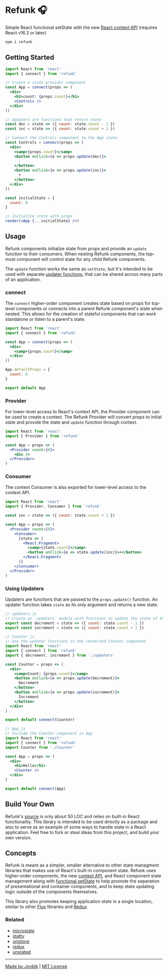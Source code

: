 
# Refunk 🎧

Simple React functional setState
with the new [React context API][context] (requires React v16.3 or later)


```sh
npm i refunk
```

## Getting Started

```jsx
import React from 'react'
import { connect } from 'refunk'

// Create a state provider component
const App = connect(props => (
  <div>
    <h1>count: {props.count}</h1>
    <Controls />
  </div>
))

// Updaters are functions that return state
const dec = state => ({ count: state.count - 1 })
const inc = state => ({ count: state.count + 1 })

// Connect the Controls component to the App state
const Controls = connect(props => (
  <div>
    <samp>{props.count}</samp>
    <button onClick={e => props.update(dec)}>
      -
    </button>
    <button onClick={e => props.update(inc)}>
      +
    </button>
  </div>
))

const initialState = {
  count: 0
}

// initialize state with props
render(<App {...initialState} />)
```

## Usage

Refunk components initialize state from props and provide an `update` function to their consumers.
When nesting Refunk components, the top-most component will control state for any child Refunk components.

The `update` function works the same as `setState`, but it's intended to be used with separate [updater functions](#using-updaters),
that can be shared across many parts of an application.

### connect

The `connect` higher-order component creates state based on props for top-level components or connects into a parent Refunk component's state when nested.
This allows for the creation of stateful components that can work standalone or listen to a parent's state.

```jsx
import React from 'react'
import { connect } from 'refunk'

const App = connect(props => (
  <div>
    <samp>{props.count}</samp>
  </div>
))

App.defaultProps = {
  count: 0
}

export default App
```

### Provider

For lower-level access to React's context API, the Provider component can be used to create a context.
The Refunk Provider will convert props to initial state and provide the state and `update` function through context.

```jsx
import React from 'react'
import { Provider } from 'refunk'

const App = props => (
  <Provider count={0}>
    <div />
  </Provider>
)
```

### Consumer

The context Consumer is also exported for lower-level access to the context API.

```jsx
import React from 'react'
import { Provider, Consumer } from 'refunk'

const inc = state => ({ count: state.count + 1 })

const App = props => (
  <Provider count={0}>
    <Consumer>
      {state => (
        <React.Fragment>
          <samp>{state.count}</samp>
          <button onClick={e => state.update(inc)}>+</button>
        </React.Fragment>
      )}
    </Consumer>
  </Provider>
)
```

### Using Updaters

Updaters are functions that are passed to the `props.update()` function.
An updater function takes `state` as its only argument and returns a new state.

```jsx
// updaters.js
// Create an `updaters` module with functions to update the state of the app
export const decrement = state => ({ count: state.count - 1 })
export const increment = state => ({ count: state.count + 1 })
```

```jsx
// Counter.js
// Use the updater functions in the connected Counter component
import React from 'react'
import { connect } from 'refunk'
import { decrement, increment } from './updaters'

const Counter = props => (
  <div>
    <samp>Count: {props.count}</samp>
    <button onClick={e => props.update(decrement)}>
      Decrement
    </button>
    <button onClick={e => props.update(increment)}>
      Increment
    </button>
  </div>
)

export default connect(Counter)
```

```jsx
// App.js
// Include the Counter component in App
import React from 'react'
import { connect } from 'refunk'
import Counter from './Counter'

const App = props => (
  <div>
    <h1>Hello</h1>
    <Counter />
  </div>
)

export default connect(App)
```

## Build Your Own

Refunk's [source](src) is only about 50 LOC and relies on built-in React functionality.
This library is intended to be used directly as a package and also to serve as an example of some ways to handle state in a React application.
Feel free to fork or steal ideas from this project, and build your own version.


## Concepts

Refunk is meant as a simpler, smaller alternative to other state
managment libraries that makes use of React's built-in component state.
Refunk uses higher-order components, the new [context API][context], and React component state management along with
[functional setState][setState]
to help promote the separation of presentational and container components,
and to keep state updating logic outside of the components themselves.

This library also promotes keeping application state in a single location,
similar to other [Flux][flux] libraries and [Redux][redux].


### Related

- [microstate](https://github.com/estrattonbailey/microstate)
- [statty](https://github.com/vesparny/statty)
- [unistore](https://github.com/developit/unistore)
- [redux][redux]
- [unstated](https://github.com/jamiebuilds/unstated)

[context]: https://reactjs.org/docs/context.html
[setState]: https://facebook.github.io/react/docs/react-component.html#setstate
[flux]: http://facebook.github.io/flux/
[redux]: http://redux.js.org/

---

[Made by Jxnblk](http://jxnblk.com) | [MIT License](LICENSE.md)
